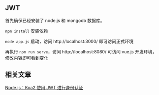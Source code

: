 ## JWT
首先确保已经安装了 node.js 和 mongodb 数据库。

`npm install` 安装依赖

`node app.js` 启动，访问 http://localhost:3000/ 即可访问正式环境

再执行 `npm run serve`，访问 http://localhost:8080/ 可访问 vue.js 开发环境，修改内容即可看到变化

## 相关文章

[Node.js：Koa2 使用 JWT 进行身份认证](https://github.com/lin-xin/blog/issues/28)